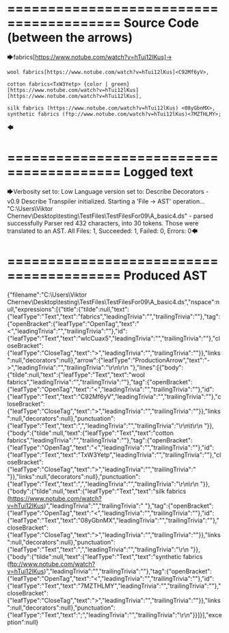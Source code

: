 ========================================
Source Code (between the arrows)
========================================

🡆fabrics<wIcCuax5>[https://www.notube.com/watch?v=hTui12lKus]->

    wool fabrics[https://www.notube.com/watch?v=hTui12lKus]<C92Mf6yV>,
	
    cotton fabrics<TxW3Yetp> {color | green}
	[https://www.notube.com/watch?v=hTui12lKus]
	[https://www.notube.com/watch?v=hTui12lKus],

    silk fabrics (https://www.notube.com/watch?v=hTui12lKus) <08yGbnMX>,
    synthetic fabrics (ftp://www.notube.com/watch?v=hTui12lKus)<7MZTHLMY>;
🡄

========================================
Logged text
========================================

🡆Verbosity set to: Low
Language version set to: Describe Decorators - v0.9
Describe Transpiler initialized.
Starting a 'File -> AST' operation...
"C:\Users\Viktor Chernev\Desktop\testing\TestFiles\TestFilesFor09\A_basic4.ds" - parsed successfully
Parser red 432 characters, into 30 tokens.
Those were translated to an AST.
All Files: 1, Succeeded: 1, Failed: 0, Errors: 0🡄

========================================
Produced AST
========================================

{"filename":"C:\\Users\\Viktor Chernev\\Desktop\\testing\\TestFiles\\TestFilesFor09\\A_basic4.ds","nspace":null,"expressions":[{"title":{"tilde":null,"text":{"leafType":"Text","text":"fabrics","leadingTrivia":"","trailingTrivia":""},"tag":{"openBracket":{"leafType":"OpenTag","text":"<","leadingTrivia":"","trailingTrivia":""},"id":{"leafType":"Text","text":"wIcCuax5","leadingTrivia":"","trailingTrivia":""},"closeBracket":{"leafType":"CloseTag","text":">","leadingTrivia":"","trailingTrivia":""}},"links":null,"decorators":null},"arrow":{"leafType":"ProductionArrow","text":"->","leadingTrivia":"","trailingTrivia":"\r\n\r\n    "},"lines":[{"body":{"tilde":null,"text":{"leafType":"Text","text":"wool fabrics","leadingTrivia":"","trailingTrivia":""},"tag":{"openBracket":{"leafType":"OpenTag","text":"<","leadingTrivia":"","trailingTrivia":""},"id":{"leafType":"Text","text":"C92Mf6yV","leadingTrivia":"","trailingTrivia":""},"closeBracket":{"leafType":"CloseTag","text":">","leadingTrivia":"","trailingTrivia":""}},"links":null,"decorators":null},"punctuation":{"leafType":"Text","text":",","leadingTrivia":"","trailingTrivia":"\r\n\t\r\n    "}},{"body":{"tilde":null,"text":{"leafType":"Text","text":"cotton fabrics","leadingTrivia":"","trailingTrivia":""},"tag":{"openBracket":{"leafType":"OpenTag","text":"<","leadingTrivia":"","trailingTrivia":""},"id":{"leafType":"Text","text":"TxW3Yetp","leadingTrivia":"","trailingTrivia":""},"closeBracket":{"leafType":"CloseTag","text":">","leadingTrivia":"","trailingTrivia":" "}},"links":null,"decorators":null},"punctuation":{"leafType":"Text","text":",","leadingTrivia":"","trailingTrivia":"\r\n\r\n    "}},{"body":{"tilde":null,"text":{"leafType":"Text","text":"silk fabrics (https://www.notube.com/watch?v=hTui12lKus)","leadingTrivia":"","trailingTrivia":" "},"tag":{"openBracket":{"leafType":"OpenTag","text":"<","leadingTrivia":"","trailingTrivia":""},"id":{"leafType":"Text","text":"08yGbnMX","leadingTrivia":"","trailingTrivia":""},"closeBracket":{"leafType":"CloseTag","text":">","leadingTrivia":"","trailingTrivia":""}},"links":null,"decorators":null},"punctuation":{"leafType":"Text","text":",","leadingTrivia":"","trailingTrivia":"\r\n    "}},{"body":{"tilde":null,"text":{"leafType":"Text","text":"synthetic fabrics (ftp://www.notube.com/watch?v=hTui12lKus)","leadingTrivia":"","trailingTrivia":""},"tag":{"openBracket":{"leafType":"OpenTag","text":"<","leadingTrivia":"","trailingTrivia":""},"id":{"leafType":"Text","text":"7MZTHLMY","leadingTrivia":"","trailingTrivia":""},"closeBracket":{"leafType":"CloseTag","text":">","leadingTrivia":"","trailingTrivia":""}},"links":null,"decorators":null},"punctuation":{"leafType":"Text","text":";","leadingTrivia":"","trailingTrivia":"\r\n"}}]}],"exception":null}